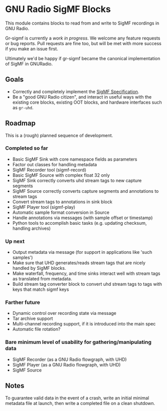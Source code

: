 # GNU Radio SigMF Blocks

This module contains blocks to read from and write to SigMF recordings in GNU
Radio.

Gr-sigmf is currently a *work in progress*. We welcome any feature requests or bug reports.
Pull requests are fine too, but will be met with more success if you make an issue first.

Ultimately we'd be happy if gr-sigmf became the canonical implementation of SigMF in GNURadio.

## Goals

* Correctly and completely implement the [SigMF Specification](https://github.com/gnuradio/SigMF/blob/master/sigmf-spec.md).
* Be a "good GNU Radio citizen", and interact in useful ways with the existing core blocks, existing OOT blocks, and hardware interfaces such as ``gr-uhd``.

## Roadmap

This is a (rough) planned sequence of development.

### Completed so far

* Basic SigMF Sink with core namespace fields as parameters
* Factor out classes for handling metadata
* SigMF Recorder tool (sigmf-record)
* Basic SigMF Source with complex float 32 only
* SigMF Sink correctly converts uhd stream tags to new capture segments
* SigMF Source correctly converts capture segments and annotations to stream tags
* Convert stream tags to annotations in sink block
* SigMF Player tool (sigmf-play)
* Automatic sample format conversion in Source
* Handle annotations via messages (with sample offset or timestamp)
* Python tools to accomplish basic tasks (e.g. updating checksum, handling archives)

### Up next

* Output metadata via message (for support in applications like 'such samples')
* Make sure that UHD generates/reads stream tags that are nicely handled by
  SigMF blocks.
* Make waterfall, frequency, and time sinks interact well with stream tags as
  translated from metadata.
* Build stream tag converter block to convert uhd stream tags to tags with keys that match sigmf keys

### Farther future

* Dynamic control over recording state via message
* Tar archive support
* Multi-channel recording support, if it is introduced into the main spec
* Automatic file rotation?

### Bare minimum level of usability for gathering/manipulating data

* SigMF Recorder (as a GNU Radio flowgraph, with UHD)
* SigMF Player (as a GNU Radio flowgraph, with UHD)
* SigMF Source

## Notes

To guarantee valid data in the event of a crash, write an initial minimal metadata file at launch, then write a completed file on a clean shutdown.
